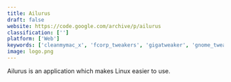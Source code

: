 ```yaml
---
title: Ailurus
draft: false 
website: https://code.google.com/archive/p/ailurus
classification: ['']
platform: ['Web']
keywords: ['cleanmymac_x', 'fcorp_tweakers', 'gigatweaker', 'gnome_tweak_tool', 'macbooster', 'perfectspeed_pc_optimizer', 'puran_utilities', 'system_mechanic', 'tweak-7', 'tweaknow_powerpack', 'unity_tweak_tool', 'winbubble', 'ubunsys']
image: logo.png
---
```

Ailurus is an application which makes Linux easier to use.